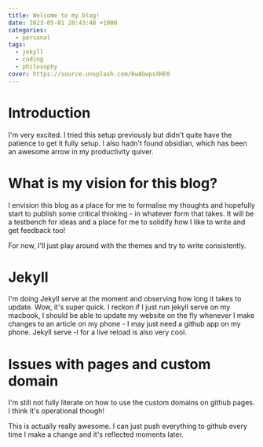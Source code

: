 ```yaml
---
title: Welcome to my blog!
date: 2023-05-01 20:43:48 +1000
categories:
  - personal
tags:
  - jekyll
  - coding
  - philosophy
cover: https://source.unsplash.com/6wAGwpsXHE0
---
```


# Introduction
I'm very excited. I tried this setup previously but didn't quite have the patience to get it fully setup. I also hadn't found obsidian, which has been an awesome arrow in my productivity quiver.
# What is my vision for this blog?
I envision this blog as a place for me to formalise my thoughts and hopefully start to publish some critical thinking - in whatever form that takes. It will be a testbench for ideas and a place for me to solidify how I like to write and get feedback too!

For now, I'll just play around with the themes and try to write consistently.

# Jekyll
I'm doing Jekyll serve at the moment and observing how long it takes to update. Wow, it's super quick. I reckon if I just run jekyll serve on my macbook, I should be able to update my website on the fly whenever I make changes to an article on my phone - I may just need a github app on my phone.
Jekyll serve -l for a live reload is also very cool.
# Issues with pages and custom domain
I'm still not fully literate on how to use the custom domains on github pages. I think it's operational though!

This is actually really awesome. I can just push everything to github every time I make a change and it's reflected moments later.

